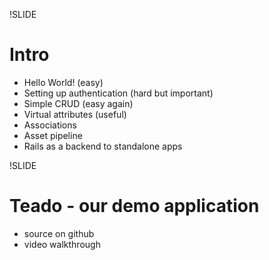 !SLIDE

# Intro

* Hello World! (easy)
* Setting up authentication (hard but important)
* Simple CRUD (easy again)
* Virtual attributes (useful)
* Associations
* Asset pipeline
* Rails as a backend to standalone apps

!SLIDE

# Teado - our demo application

* source on github
* video walkthrough
